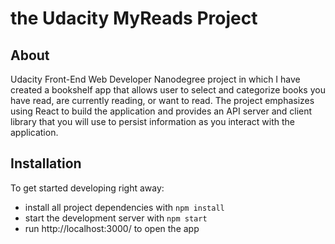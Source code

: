# the Udacity MyReads Project 

## About

Udacity Front-End Web Developer Nanodegree project in which I have created a bookshelf app that allows user to select and categorize books you have read, are currently reading, or want to read. The project emphasizes using React to build the application and provides an API server and client library that you will use to persist information as you interact with the application.

## Installation

To get started developing right away:

* install all project dependencies with `npm install`
* start the development server with `npm start`
* run http://localhost:3000/ to open the app
